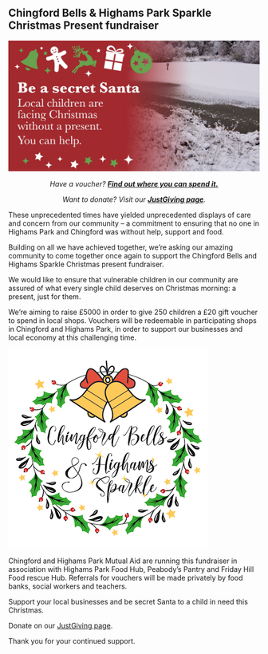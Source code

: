 ## Chingford Bells & Highams Park Sparkle Christmas Present fundraiser

<img class="cb-img" src="/img/gifthub-banner.jpg" alt="Be a Secret Santa! Local children are facing Christmas without a present. You can help." />

<p style="text-align: center;" markdown="1">
<em>Have a voucher? <strong><a href="#shops">Find out where you can spend it.</a></strong></em>
</p>

<p style="text-align: center;" markdown="1">
  <em>Want to donate? Visit our <strong><a href="https://www.justgiving.com/crowdfunding/chingfordhighamsparkgifthub" target="_blank" rel="noreferrer">JustGiving page</a></strong>.</em>
</p>

These unprecedented times have yielded unprecedented displays of care and concern from our community – a commitment to ensuring that no one in Highams Park and Chingford was without help, support and food.

Building on all we have achieved together, we’re asking our amazing community to come together once again to support the Chingford Bells and Highams Sparkle Christmas present fundraiser.

We would like to ensure that vulnerable children in our community are assured of what every single child deserves on Christmas morning: a present, just for them.

We’re aiming to raise £5000 in order to give 250 children a £20 gift voucher to spend in local shops. Vouchers will be redeemable in participating shops in Chingford and Highams Park, in order to support our businesses and local economy at this challenging time.

<img class="cb-logo" src="/img/CB-HS-logo.png" />

Chingford and Highams Park Mutual Aid are running this fundraiser in association with Highams Park Food Hub, Peabody’s Pantry and Friday Hill Food rescue Hub. Referrals for vouchers will be made privately by food banks, social workers and teachers.

Support your local businesses and be secret Santa to a child in need this Christmas.

Donate on our <a href="https://www.justgiving.com/crowdfunding/chingfordhighamsparkgifthub" target="_blank" rel="noreferrer">JustGiving page</a>.  

Thank you for your continued support.
